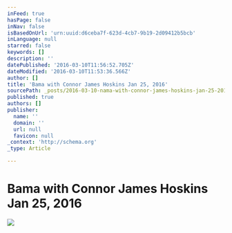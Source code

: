 ```yaml
---
inFeed: true
hasPage: false
inNav: false
isBasedOnUrl: 'urn:uuid:d6ceba7f-623d-4cb7-9b19-2d09412b5bcb'
inLanguage: null
starred: false
keywords: []
description: ''
datePublished: '2016-03-10T11:56:52.705Z'
dateModified: '2016-03-10T11:53:36.566Z'
author: []
title: 'Bama with Connor James Hoskins Jan 25, 2016'
sourcePath: _posts/2016-03-10-nama-with-connor-james-hoskins-jan-25-2016.md
published: true
authors: []
publisher:
  name: ''
  domain: ''
  url: null
  favicon: null
_context: 'http://schema.org'
_type: Article

---
```

# Bama with Connor James Hoskins Jan 25, 2016
![](https://the-grid-user-content.s3-us-west-2.amazonaws.com/ba4c3ac7-d795-4b14-a82f-522380515711.png)